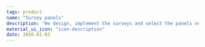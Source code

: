 ```yaml
---
tags: product
name: "Survey panels"
description: "We design, implement the surveys and select the panels needed to achieve the best representativity."
material_ui_icon: "icon-description"
date: 2016-01-02
---
```

